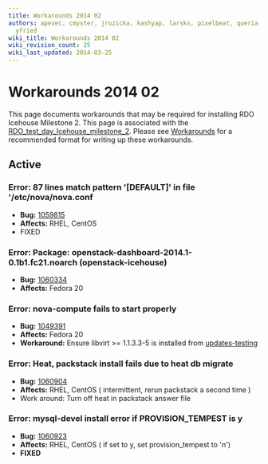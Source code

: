 ```yaml
---
title: Workarounds 2014 02
authors: apevec, cmyster, jruzicka, kashyap, larsks, pixelbeat, queria, whayutin,
  yfried
wiki_title: Workarounds 2014 02
wiki_revision_count: 25
wiki_last_updated: 2014-03-25
---
```


# Workarounds 2014 02

This page documents workarounds that may be required for installing RDO Icehouse Milestone 2. This page is associated with the [RDO_test_day_Icehouse_milestone_2](RDO_test_day_Icehouse_milestone_2). Please see [Workarounds](Workarounds) for a recommended format for writing up these workarounds.

## Active

### Error: 87 lines match pattern '\[DEFAULT\]' in file '/etc/nova/nova.conf

*   **Bug:** [1059815](https://bugzilla.redhat.com/show_bug.cgi?id=1059815)
*   **Affects:** RHEL, CentOS
*   FIXED

### Error: Package: openstack-dashboard-2014.1-0.1b1.fc21.noarch (openstack-icehouse)

*   **Bug:** [1060334](https://bugzilla.redhat.com/show_bug.cgi?id=1060334)
*   **Affects:** Fedora 20

### Error: nova-compute fails to start properly

*   **Bug:** [1049391](https://bugzilla.redhat.com/show_bug.cgi?id=1049391)
*   **Affects:** Fedora 20
*   **Workaround:** Ensure libvirt >= 1.1.3.3-5 is installed from [updates-testing](https://admin.fedoraproject.org/updates/libvirt-1.1.3.3-5.fc20,openwsman-2.4.3-1.fc20)

### Error: Heat, packstack install fails due to heat db migrate

*   **Bug:** [1060904](https://bugzilla.redhat.com/show_bug.cgi?id=1060904)
*   **Affects:** RHEL, CentOS ( intermittent, rerun packstack a second time )
*   Work around: Turn off heat in packstack answer file

### Error: mysql-devel install error if PROVISION_TEMPEST is y

*   **Bug:** [1060923](https://bugzilla.redhat.com/show_bug.cgi?id=1060923)
*   **Affects:** RHEL, CentOS ( if set to y, set provision_tempest to 'n')
*   **FIXED**
